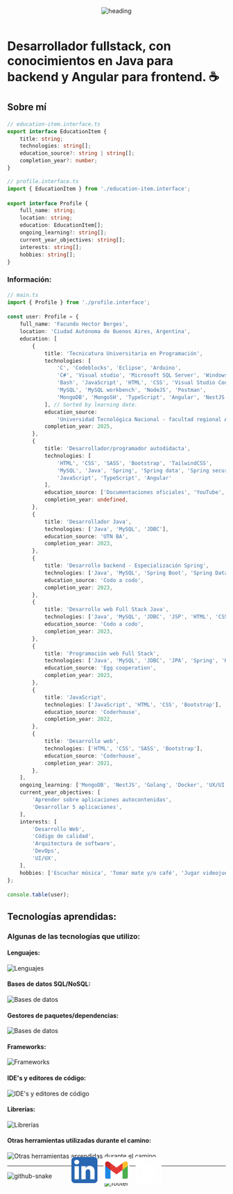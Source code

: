 <header align="center">
    <img alt="heading" src="https://capsule-render.vercel.app/api?type=waving&color=0:ff888c,100:fe0009&fontColor=fefefe&reversal=true&height=256&animation=fadeIn&text=Facundo%20Berges&fontSize=90&desc=Hola!%20soy&descAlign=10&descAlignY=15&descSize=30"/>
</header>

# Desarrollador fullstack, con conocimientos en Java para backend y Angular para frontend. ☕

## Sobre mí

```ts
// education-item.interface.ts
export interface EducationItem {
	title: string;
	technologies: string[];
	education_source?: string | string[];
	completion_year?: number;
}
```

```ts
// profile.interface.ts
import { EducationItem } from './education-item.interface';

export interface Profile {
	full_name: string;
	location: string;
	education: EducationItem[];
	ongoing_learning?: string[];
	current_year_objectives: string[];
	interests: string[];
	hobbies: string[];
}
```

### Información:

```ts
// main.ts
import { Profile } from './profile.interface';

const user: Profile = {
	full_name: 'Facundo Hector Berges',
	location: 'Ciudad Autónoma de Buenos Aires, Argentina',
	education: [
		{
			title: 'Tecnicatura Universitaria en Programación',
			technologies: [
				'C', 'Codeblocks', 'Eclipse', 'Arduino',
				'C#', 'Visual studio', 'Microsoft SQL Server', 'Windows forms',
				'Bash', 'JavaScript', 'HTML', 'CSS', 'Visual Studio Code', 
				'MySQL', 'MySQL workbench', 'NodeJS', 'Postman',
				'MongoDB', 'MongoSH', 'TypeScript', 'Angular', 'NestJS',
			], // Sorted by learning date.
			education_source:
				'Universidad Tecnológica Nacional - facultad regional Avellaneda (UTN-FRA)',
			completion_year: 2025,
		},
		{
			title: 'Desarrollador/programador autodidacta',
			technologies: [ 
				'HTML', 'CSS', 'SASS', 'Bootstrap', 'TailwindCSS',
				'MySQL', 'Java', 'Spring', 'Spring data', 'Spring security', 
				'JavaScript', 'TypeScript', 'Angular'
			],
			education_source: ['Documentaciones oficiales', 'YouTube', 'Platzi', 'DevTalles'],
			completion_year: undefined,
		},
		{
			title: 'Desarrollador Java',
			technologies: ['Java', 'MySQL', 'JDBC'],
			education_source: 'UTN BA',
			completion_year: 2023,
		},
		{
			title: 'Desarrollo backend - Especialización Spring',
			technologies: ['Java', 'MySQL', 'Spring Boot', 'Spring Data', 'JUnit', 'Mockito'],
			education_source: 'Codo a codo',
			completion_year: 2023,
		},
		{
			title: 'Desarrollo web Full Stack Java',
			technologies: ['Java', 'MySQL', 'JDBC', 'JSP', 'HTML', 'CSS', 'JavaScript'],
			education_source: 'Codo a codo',
			completion_year: 2023,
		},
		{
			title: 'Programación web Full Stack',
			technologies: ['Java', 'MySQL', 'JDBC', 'JPA', 'Spring', 'HTML', 'CSS', 'JavaScript'],
			education_source: 'Egg cooperation',
			completion_year: 2023,
		},
		{
			title: 'JavaScript',
			technologies: ['JavaScript', 'HTML', 'CSS', 'Bootstrap'],
			education_source: 'Coderhouse',
			completion_year: 2022,
		},
		{
			title: 'Desarrollo web',
			technologies: ['HTML', 'CSS', 'SASS', 'Bootstrap'],
			education_source: 'Coderhouse',
			completion_year: 2021,
		},
	],
	ongoing_learning: ['MongoDB', 'NestJS', 'Golang', 'Docker', 'UX/UI'],
	current_year_objectives: [
		'Aprender sobre aplicaciones autocontenidas',
		'Desarrollar 5 aplicaciones',
	],
	interests: [
		'Desarrollo Web',
		'Código de calidad',
		'Arquitectura de software',
		'DevOps',
		'UI/UX',
	],
	hobbies: ['Escuchar música', 'Tomar mate y/o café', 'Jugar videojuegos', 'Ver series y animes'],
};

console.table(user);
```

## Tecnologías aprendidas:

### Algunas de las tecnologías que utilizo:

#### Lenguajes:

![Lenguajes](https://go-skill-icons.vercel.app/api/icons?theme=light&perline=10&i=html,css,java,js,ts)

#### Bases de datos SQL/NoSQL:

![Bases de datos](https://go-skill-icons.vercel.app/api/icons?theme=light&perline=10&i=mysql,mongodb,postgresql,sqlserver)

#### Gestores de paquetes/dependencias:

![Bases de datos](https://go-skill-icons.vercel.app/api/icons?theme=light&perline=10&i=maven,npm)

#### Frameworks:

![Frameworks](https://go-skill-icons.vercel.app/api/icons?theme=light&perline=10&i=bootstrap,tailwind,hibernate,spring,springdatajpa,nodejs,angular)

#### IDE's y editores de código:

![IDE's y editores de código](https://go-skill-icons.vercel.app/api/icons?theme=light&perline=10&i=vscode,idea)

#### Librerías:

![Librerías](https://go-skill-icons.vercel.app/api/icons?theme=light&perline=10&i=sass,junit,reactivex,primeng,mongoose)

#### Otras herramientas utilizadas durante el camino:

![Otras herramientas aprendidas durante el camino](https://go-skill-icons.vercel.app/api/icons?theme=light&perline=10&i=git,github,regex,api,json,postman,jwt,nestjs,supabase,expressjs,lucidchart,uml,netlify,prettier,apache,tomcat,chromedevtools,jquery,excel,word,outlook,teams,slack,terminal,wsl,windows,bash,mint,ubuntu,linux,visualstudio,cs,arduino,eclipse,c)

---

<picture>
  <source media="(prefers-color-scheme: dark)" srcset="github-snake-dark.svg" />
  <source media="(prefers-color-scheme: light)" srcset="github-snake.svg" />
  <img alt="github-snake" src="github-snake.svg" />
</picture>

<footer align="center">
    <div>
        <img alt="footer" src="https://capsule-render.vercel.app/api?section=footer&height=200&type=blur&reversal=true&color=gradient&fontColor=fefefe&animation=fadeIn&text=Contactame!&fontAlign=50&fontAlignY=45&fontSize=55&textBg=false"/>
    </div>
    <div style="position: relative; display: flex; justify-content: center">
        <div align="center" style="position: absolute; top:-74px; border-radius:10px;padding:5px 0 0">
            <a target="_blank" title="LinkedIn" href="https://www.linkedin.com/in/facundo-berges" style="text-decoration: none; padding: 5px;">
                <img alt="LinkedIn Logo" src="./images/linkedin-logo.svg" height=60 />
            </a>
            <a target="_blank" title="GMail" href="mailto:facundo.h.berges@gmail.com" style="text-decoration: none; padding: 5px;">
                <img alt="GMail Logo" src="./images/gmail-logo.svg" height=60 />
            </a>
            <a target="_blank" title="GitHub" href="https://github.com/FacundoBerges/" style="text-decoration: none; padding: 5px;">
                <img alt="GitHub Logo" src="./images/github-logo.svg" height=60 />
            </a>
        </div>
    </div>
</footer>
